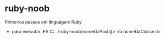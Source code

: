 # ruby-noob
Primeiros passos em linguagem Ruby

* para executar:
  PS C:\...\ruby-noob\(nomeDaPasta)> irb nomeDaClasse.rb
